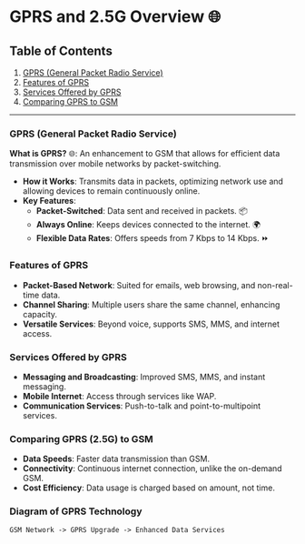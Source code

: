 
# GPRS and 2.5G Overview 🌐

## Table of Contents
1. [GPRS (General Packet Radio Service)](#gprs-general-packet-radio-service)
2. [Features of GPRS](#features-of-gprs)
3. [Services Offered by GPRS](#services-offered-by-gprs)
4. [Comparing GPRS to GSM](#comparing-gprs-to-gsm)

---

### GPRS (General Packet Radio Service)
**What is GPRS?** 🌐: An enhancement to GSM that allows for efficient data transmission over mobile networks by packet-switching.
- **How it Works**: Transmits data in packets, optimizing network use and allowing devices to remain continuously online.
- **Key Features**:
  - **Packet-Switched**: Data sent and received in packets. 📦
  - **Always Online**: Keeps devices connected to the internet. 🌍
  - **Flexible Data Rates**: Offers speeds from 7 Kbps to 14 Kbps. ⏩

### Features of GPRS
- **Packet-Based Network**: Suited for emails, web browsing, and non-real-time data.
- **Channel Sharing**: Multiple users share the same channel, enhancing capacity.
- **Versatile Services**: Beyond voice, supports SMS, MMS, and internet access.

### Services Offered by GPRS
- **Messaging and Broadcasting**: Improved SMS, MMS, and instant messaging.
- **Mobile Internet**: Access through services like WAP.
- **Communication Services**: Push-to-talk and point-to-multipoint services.

### Comparing GPRS (2.5G) to GSM
- **Data Speeds**: Faster data transmission than GSM.
- **Connectivity**: Continuous internet connection, unlike the on-demand GSM.
- **Cost Efficiency**: Data usage is charged based on amount, not time.

### Diagram of GPRS Technology
```
GSM Network -> GPRS Upgrade -> Enhanced Data Services
```
